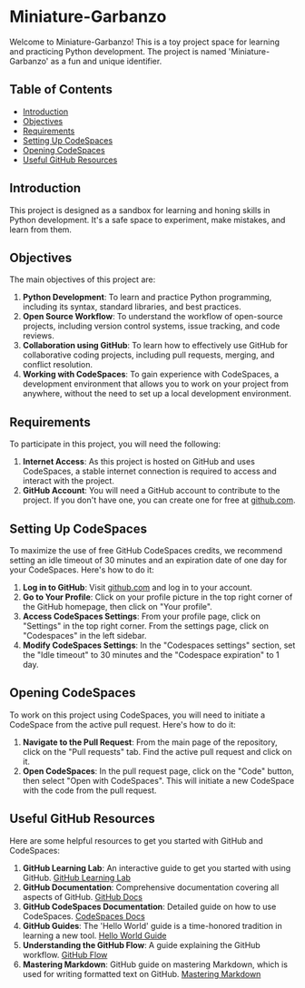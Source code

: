 # Miniature-Garbanzo

Welcome to Miniature-Garbanzo! This is a toy project space for learning and practicing Python development. The project is named 'Miniature-Garbanzo' as a fun and unique identifier.

## Table of Contents
- [Introduction](#introduction)
- [Objectives](#objectives)
- [Requirements](#requirements)
- [Setting Up CodeSpaces](#setting-up-codespaces)
- [Opening CodeSpaces](#opening-codespaces)
- [Useful GitHub Resources](#useful-github-resources)

## Introduction
This project is designed as a sandbox for learning and honing skills in Python development. It's a safe space to experiment, make mistakes, and learn from them. 

## Objectives
The main objectives of this project are:
1. **Python Development**: To learn and practice Python programming, including its syntax, standard libraries, and best practices.
2. **Open Source Workflow**: To understand the workflow of open-source projects, including version control systems, issue tracking, and code reviews.
3. **Collaboration using GitHub**: To learn how to effectively use GitHub for collaborative coding projects, including pull requests, merging, and conflict resolution.
4. **Working with CodeSpaces**: To gain experience with CodeSpaces, a development environment that allows you to work on your project from anywhere, without the need to set up a local development environment.

## Requirements
To participate in this project, you will need the following:
1. **Internet Access**: As this project is hosted on GitHub and uses CodeSpaces, a stable internet connection is required to access and interact with the project.
2. **GitHub Account**: You will need a GitHub account to contribute to the project. If you don't have one, you can create one for free at [github.com](https://github.com/).

## Setting Up CodeSpaces
To maximize the use of free GitHub CodeSpaces credits, we recommend setting an idle timeout of 30 minutes and an expiration date of one day for your CodeSpaces. Here's how to do it:
1. **Log in to GitHub**: Visit [github.com](https://github.com/) and log in to your account.
2. **Go to Your Profile**: Click on your profile picture in the top right corner of the GitHub homepage, then click on "Your profile".
3. **Access CodeSpaces Settings**: From your profile page, click on "Settings" in the top right corner. From the settings page, click on "Codespaces" in the left sidebar.
4. **Modify CodeSpaces Settings**: In the "Codespaces settings" section, set the "Idle timeout" to 30 minutes and the "Codespace expiration" to 1 day.

## Opening CodeSpaces
To work on this project using CodeSpaces, you will need to initiate a CodeSpace from the active pull request. Here's how to do it:
1. **Navigate to the Pull Request**: From the main page of the repository, click on the "Pull requests" tab. Find the active pull request and click on it.
2. **Open CodeSpaces**: In the pull request page, click on the "Code" button, then select "Open with CodeSpaces". This will initiate a new CodeSpace with the code from the pull request.

## Useful GitHub Resources
Here are some helpful resources to get you started with GitHub and CodeSpaces:
1. **GitHub Learning Lab**: An interactive guide to get you started with using GitHub. [GitHub Learning Lab](https://lab.github.com/)
2. **GitHub Documentation**: Comprehensive documentation covering all aspects of GitHub. [GitHub Docs](https://docs.github.com/)
3. **GitHub CodeSpaces Documentation**: Detailed guide on how to use CodeSpaces. [CodeSpaces Docs](https://docs.github.com/en/codespaces)
4. **GitHub Guides**: The 'Hello World' guide is a time-honored tradition in learning a new tool. [Hello World Guide](https://guides.github.com/activities/hello-world/)
5. **Understanding the GitHub Flow**: A guide explaining the GitHub workflow. [GitHub Flow](https://guides.github.com/introduction/flow/)
6. **Mastering Markdown**: GitHub guide on mastering Markdown, which is used for writing formatted text on GitHub. [Mastering Markdown](https://guides.github.com/features/mastering-markdown/)